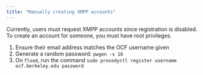 ```yaml
---
title: "Manually creating XMPP accounts"
---
```


Currently, users must request XMPP accounts since registration is disabled. To
create an account for someone, you must have root privileges.

1. Ensure their email address matches the OCF username given
2. Generate a random password: `pwgen -s 16`
3. On `flood`, run the command
   `sudo prosodyctl register username ocf.berkeley.edu password`
